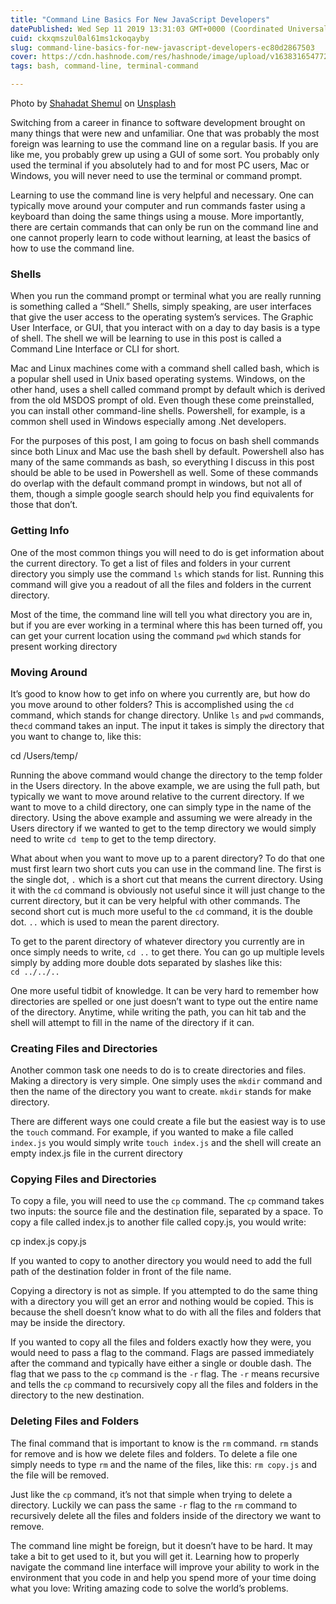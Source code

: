 ```yaml
---
title: "Command Line Basics For New JavaScript Developers"
datePublished: Wed Sep 11 2019 13:31:03 GMT+0000 (Coordinated Universal Time)
cuid: ckxqmszul0al61ms1ckoqayby
slug: command-line-basics-for-new-javascript-developers-ec80d2867503
cover: https://cdn.hashnode.com/res/hashnode/image/upload/v1638316547724/1rDphX8EL.jpeg
tags: bash, command-line, terminal-command

---
```


Photo by [Shahadat Shemul](https://unsplash.com/@shemul?utm_source=medium&utm_medium=referral) on [Unsplash](https://unsplash.com?utm_source=medium&utm_medium=referral)

Switching from a career in finance to software development brought on many things that were new and unfamiliar. One that was probably the most foreign was learning to use the command line on a regular basis. If you are like me, you probably grew up using a GUI of some sort. You probably only used the terminal if you absolutely had to and for most PC users, Mac or Windows, you will never need to use the terminal or command prompt.

Learning to use the command line is very helpful and necessary. One can typically move around your computer and run commands faster using a keyboard than doing the same things using a mouse. More importantly, there are certain commands that can only be run on the command line and one cannot properly learn to code without learning, at least the basics of how to use the command line.

### Shells

When you run the command prompt or terminal what you are really running is something called a “Shell.” Shells, simply speaking, are user interfaces that give the user access to the operating system’s services. The Graphic User Interface, or GUI, that you interact with on a day to day basis is a type of shell. The shell we will be learning to use in this post is called a Command Line Interface or CLI for short.

Mac and Linux machines come with a command shell called bash, which is a popular shell used in Unix based operating systems. Windows, on the other hand, uses a shell called command prompt by default which is derived from the old MSDOS prompt of old. Even though these come preinstalled, you can install other command-line shells. Powershell, for example, is a common shell used in Windows especially among .Net developers.

For the purposes of this post, I am going to focus on bash shell commands since both Linux and Mac use the bash shell by default. Powershell also has many of the same commands as bash, so everything I discuss in this post should be able to be used in Powershell as well. Some of these commands do overlap with the default command prompt in windows, but not all of them, though a simple google search should help you find equivalents for those that don’t.

### Getting Info

One of the most common things you will need to do is get information about the current directory. To get a list of files and folders in your current directory you simply use the command `ls` which stands for list. Running this command will give you a readout of all the files and folders in the current directory.

Most of the time, the command line will tell you what directory you are in, but if you are ever working in a terminal where this has been turned off, you can get your current location using the command `pwd` which stands for present working directory

### Moving Around

It’s good to know how to get info on where you currently are, but how do you move around to other folders? This is accomplished using the `cd` command, which stands for change directory. Unlike `ls` and `pwd` commands, the`cd` command takes an input. The input it takes is simply the directory that you want to change to, like this:

cd /Users/temp/

Running the above command would change the directory to the temp folder in the Users directory. In the above example, we are using the full path, but typically we want to move around relative to the current directory. If we want to move to a child directory, one can simply type in the name of the directory. Using the above example and assuming we were already in the Users directory if we wanted to get to the temp directory we would simply need to write `cd temp` to get to the temp directory.

What about when you want to move up to a parent directory? To do that one must first learn two short cuts you can use in the command line. The first is the single dot, `.` which is a short cut that means the current directory. Using it with the `cd` command is obviously not useful since it will just change to the current directory, but it can be very helpful with other commands. The second short cut is much more useful to the `cd` command, it is the double dot. `..` which is used to mean the parent directory.

To get to the parent directory of whatever directory you currently are in once simply needs to write, `cd ..` to get there. You can go up multiple levels simply by adding more double dots separated by slashes like this: `cd ../../..`

One more useful tidbit of knowledge. It can be very hard to remember how directories are spelled or one just doesn’t want to type out the entire name of the directory. Anytime, while writing the path, you can hit tab and the shell will attempt to fill in the name of the directory if it can.

### Creating Files and Directories

Another common task one needs to do is to create directories and files. Making a directory is very simple. One simply uses the `mkdir` command and then the name of the directory you want to create. `mkdir` stands for make directory.

There are different ways one could create a file but the easiest way is to use the `touch` command. For example, if you wanted to make a file called `index.js` you would simply write `touch index.js` and the shell will create an empty index.js file in the current directory

### Copying Files and Directories

To copy a file, you will need to use the `cp` command. The `cp` command takes two inputs: the source file and the destination file, separated by a space. To copy a file called index.js to another file called copy.js, you would write:

cp index.js copy.js

If you wanted to copy to another directory you would need to add the full path of the destination folder in front of the file name.

Copying a directory is not as simple. If you attempted to do the same thing with a directory you will get an error and nothing would be copied. This is because the shell doesn’t know what to do with all the files and folders that may be inside the directory.

If you wanted to copy all the files and folders exactly how they were, you would need to pass a flag to the command. Flags are passed immediately after the command and typically have either a single or double dash. The flag that we pass to the `cp` command is the `-r` flag. The `-r` means recursive and tells the `cp` command to recursively copy all the files and folders in the directory to the new destination.

### Deleting Files and Folders

The final command that is important to know is the `rm` command. `rm` stands for remove and is how we delete files and folders. To delete a file one simply needs to type `rm` and the name of the files, like this: `rm copy.js` and the file will be removed.

Just like the `cp` command, it’s not that simple when trying to delete a directory. Luckily we can pass the same `-r` flag to the `rm` command to recursively delete all the files and folders inside of the directory we want to remove.

The command line might be foreign, but it doesn’t have to be hard. It may take a bit to get used to it, but you will get it. Learning how to properly navigate the command line interface will improve your ability to work in the environment that you code in and help you spend more of your time doing what you love: Writing amazing code to solve the world’s problems.